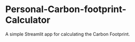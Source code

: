 # Personal-Carbon-footprint-Calculator
A simple Streamlit app for calculating the Carbon Footprint. 
